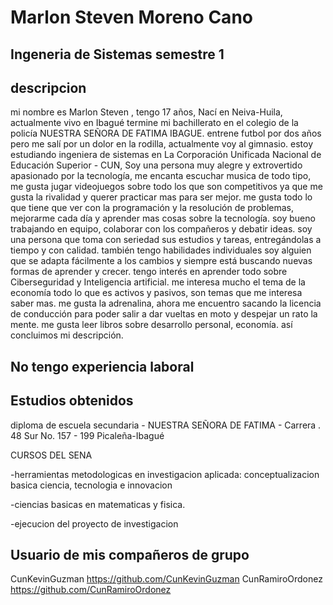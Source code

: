 
# Marlon Steven Moreno Cano 

## Ingeneria de Sistemas semestre 1 

## descripcion 
mi nombre es Marlon Steven , tengo 17 años, Nací en Neiva-Huila, actualmente vivo en Ibagué termine mi bachillerato en el colegio de la policía NUESTRA SEÑORA DE FATIMA IBAGUE. entrene futbol por dos años pero me salí por un dolor en la rodilla, actualmente voy al gimnasio. estoy estudiando ingeniera de sistemas en La Corporación Unificada Nacional de Educación Superior - CUN, Soy una persona muy alegre y extrovertido apasionado por la tecnología, me encanta escuchar musica de todo tipo, me gusta jugar videojuegos sobre todo los que son competitivos ya que me gusta la rivalidad y querer practicar mas para ser mejor. me gusta todo lo que tiene que ver con la programación y la resolución de problemas, mejorarme cada día y aprender mas cosas sobre la tecnología. soy bueno trabajando en equipo, colaborar con los compañeros y debatir ideas. soy una persona que toma con seriedad sus estudios y tareas, entregándolas a tiempo y con calidad. también tengo habilidades individuales soy alguien que se  adapta fácilmente a los cambios y siempre está buscando nuevas formas de aprender y crecer. tengo interés en aprender todo sobre Ciberseguridad y Inteligencia artificial. me interesa mucho el tema de la economía todo lo que es activos y pasivos, son temas que me interesa saber mas. me gusta la adrenalina, ahora me encuentro sacando la licencia de conducción para poder salir a dar vueltas en moto y despejar un rato la mente. me gusta leer libros sobre desarrollo personal, economía. así concluimos mi descripción. 

## No tengo experiencia laboral 

## Estudios obtenidos 

diploma de escuela secundaria - 
NUESTRA SEÑORA DE FATIMA  -  Carrera . 48 Sur No. 157 - 199 Picaleña-Ibagué

CURSOS DEL SENA

-herramientas metodologicas en investigacion
 aplicada: conceptualizacion basica ciencia, tecnologia e innovacion

-ciencias basicas en
 matematicas y fisica.

-ejecucion del proyecto de
 investigacion 


## Usuario de mis compañeros de grupo 

CunKevinGuzman  https://github.com/CunKevinGuzman
CunRamiroOrdonez https://github.com/CunRamiroOrdonez
